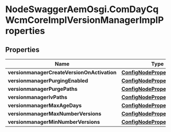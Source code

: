 # NodeSwaggerAemOsgi.ComDayCqWcmCoreImplVersionManagerImplProperties

## Properties

Name | Type | Description | Notes
------------ | ------------- | ------------- | -------------
**versionmanagerCreateVersionOnActivation** | [**ConfigNodePropertyBoolean**](ConfigNodePropertyBoolean.md) |  | [optional] 
**versionmanagerPurgingEnabled** | [**ConfigNodePropertyBoolean**](ConfigNodePropertyBoolean.md) |  | [optional] 
**versionmanagerPurgePaths** | [**ConfigNodePropertyArray**](ConfigNodePropertyArray.md) |  | [optional] 
**versionmanagerIvPaths** | [**ConfigNodePropertyArray**](ConfigNodePropertyArray.md) |  | [optional] 
**versionmanagerMaxAgeDays** | [**ConfigNodePropertyInteger**](ConfigNodePropertyInteger.md) |  | [optional] 
**versionmanagerMaxNumberVersions** | [**ConfigNodePropertyInteger**](ConfigNodePropertyInteger.md) |  | [optional] 
**versionmanagerMinNumberVersions** | [**ConfigNodePropertyInteger**](ConfigNodePropertyInteger.md) |  | [optional] 


